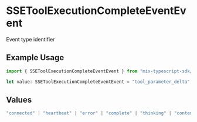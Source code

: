 # SSEToolExecutionCompleteEventEvent

Event type identifier

## Example Usage

```typescript
import { SSEToolExecutionCompleteEventEvent } from "mix-typescript-sdk/models";

let value: SSEToolExecutionCompleteEventEvent = "tool_parameter_delta";
```

## Values

```typescript
"connected" | "heartbeat" | "error" | "complete" | "thinking" | "content" | "tool" | "tool_parameter_delta" | "tool_execution_start" | "tool_execution_complete" | "permission" | "summarize" | "session_created" | "session_deleted"
```
